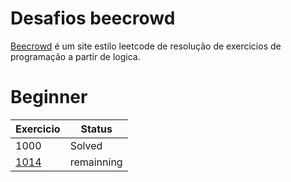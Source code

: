 # Desafios beecrowd
[Beecrowd](https://judge.beecrowd.com/en/problem) é um site estilo leetcode de resolução de exercicios de programação a partir de logica.

# Beginner
| Exercicio | Status |
| --- | --- | 
| 1000 | Solved | 
| [1014](https://github.com/filoroch/desafios_beecrowd/tree/javascript/1014_Consumption) | remainning


